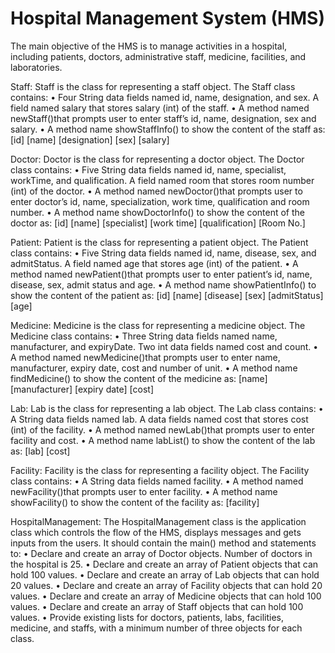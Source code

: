 # Hospital Management System (HMS)
The main objective of the HMS is to manage activities in a hospital, including patients, doctors, administrative staff, medicine, facilities, and laboratories. 

Staff:
Staff is the class for representing a staff object. The Staff class contains:
• Four String data fields named id, name, designation, and sex. A field named
salary that stores salary (int) of the staff.
• A method named newStaff()that prompts user to enter staff’s id, name, designation,
sex and salary.
• A method name showStaffInfo() to show the content of the staff as:
[id] [name] [designation] [sex] [salary]

Doctor:
Doctor is the class for representing a doctor object. The Doctor class contains:
• Five String data fields named id, name, specialist, workTime, and
qualification. A field named room that stores room number (int) of the doctor.
• A method named newDoctor()that prompts user to enter doctor’s id, name,
specialization, work time, qualification and room number.
• A method name showDoctorInfo() to show the content of the doctor as:
[id] [name] [specialist] [work time] [qualification] [Room No.]

Patient:
Patient is the class for representing a patient object. The Patient class contains:
• Five String data fields named id, name, disease, sex, and admitStatus. A
field named age that stores age (int) of the patient.
• A method named newPatient()that prompts user to enter patient’s id, name, disease,
sex, admit status and age.
• A method name showPatientInfo() to show the content of the patient as:
[id] [name] [disease] [sex] [admitStatus] [age]

Medicine:
Medicine is the class for representing a medicine object. The Medicine class contains:
• Three String data fields named name, manufacturer, and expiryDate. Two
int data fields named cost and count.
• A method named newMedicine()that prompts user to enter name, manufacturer, expiry
date, cost and number of unit.
• A method name findMedicine() to show the content of the medicine as:
[name] [manufacturer] [expiry date] [cost]

Lab:
Lab is the class for representing a lab object. The Lab class contains:
• A String data fields named lab. A data fields named cost that stores cost (int) of
the facility.
• A method named newLab()that prompts user to enter facility and cost.
• A method name labList() to show the content of the lab as:
[lab] [cost]

Facility:
Facility is the class for representing a facility object. The Facility class contains:
• A String data fields named facility.
• A method named newFacility()that prompts user to enter facility.
• A method name showFacility() to show the content of the facility as:
[facility]

HospitalManagement:
The HospitalManagement class is the application class which controls the flow of the HMS,
displays messages and gets inputs from the users. It should contain the main() method and
statements to:
• Declare and create an array of Doctor objects. Number of doctors in the hospital is 25.
• Declare and create an array of Patient objects that can hold 100 values.
• Declare and create an array of Lab objects that can hold 20 values.
• Declare and create an array of Facility objects that can hold 20 values.
• Declare and create an array of Medicine objects that can hold 100 values.
• Declare and create an array of Staff objects that can hold 100 values.
• Provide existing lists for doctors, patients, labs, facilities, medicine, and staffs, with a
minimum number of three objects for each class.
